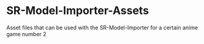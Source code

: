 # SR-Model-Importer-Assets
Asset files that can be used with the SR-Model-Importer for a certain anime game number 2
